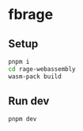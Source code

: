# fbrage

## Setup
```bash
pnpm i
cd rage-webassembly
wasm-pack build
```

## Run dev
```bash
pnpm dev
```
